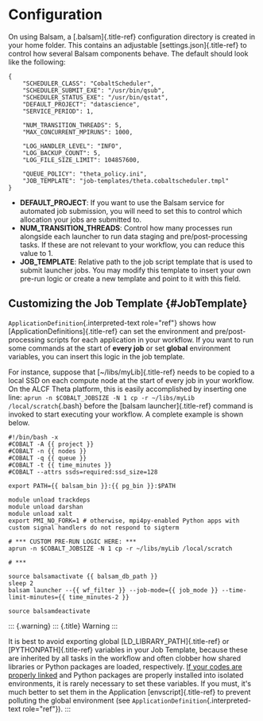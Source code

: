 Configuration
=============

On using Balsam, a [.balsam]{.title-ref} configuration directory is
created in your home folder. This contains an adjustable
[settings.json]{.title-ref} to control how several Balsam components
behave. The default should look like the following:

``` {.javascript}
{
    "SCHEDULER_CLASS": "CobaltScheduler",
    "SCHEDULER_SUBMIT_EXE": "/usr/bin/qsub",
    "SCHEDULER_STATUS_EXE": "/usr/bin/qstat",
    "DEFAULT_PROJECT": "datascience",
    "SERVICE_PERIOD": 1,

    "NUM_TRANSITION_THREADS": 5,
    "MAX_CONCURRENT_MPIRUNS": 1000,

    "LOG_HANDLER_LEVEL": "INFO",
    "LOG_BACKUP_COUNT": 5,
    "LOG_FILE_SIZE_LIMIT": 104857600,

    "QUEUE_POLICY": "theta_policy.ini",
    "JOB_TEMPLATE": "job-templates/theta.cobaltscheduler.tmpl"
}
```

-   **DEFAULT\_PROJECT**: If you want to use the Balsam service for
    automated job submission, you will need to set this to control which
    allocation your jobs are submitted to.
-   **NUM\_TRANSITION\_THREADS**: Control how many processes run
    alongside each launcher to run data staging and pre/post-processing
    tasks. If these are not relevant to your workflow, you can reduce
    this value to 1.
-   **JOB\_TEMPLATE**: Relative path to the job script template that is
    used to submit launcher jobs. You may modify this template to insert
    your own pre-run logic or create a new template and point to it with
    this field.

Customizing the Job Template {#JobTemplate}
----------------------------

`ApplicationDefinition`{.interpreted-text role="ref"} shows how
[ApplicationDefinitions]{.title-ref} can set the environment and
pre/post-processing scripts for each application in your workflow. If
you want to run some commands at the start of **every job** or set
**global** environment variables, you can insert this logic in the job
template.

For instance, suppose that [\~/libs/myLib]{.title-ref} needs to be
copied to a local SSD on each compute node at the start of every job in
your workflow. On the ALCF Theta platform, this is easily accomplished
by inserting one line:
`aprun -n $COBALT_JOBSIZE -N 1 cp -r ~/libs/myLib /local/scratch`{.bash}
before the [balsam launcher]{.title-ref} command is invoked to start
executing your workflow. A complete example is shown below.

``` {.bash}
#!/bin/bash -x
#COBALT -A {{ project }}
#COBALT -n {{ nodes }}
#COBALT -q {{ queue }}
#COBALT -t {{ time_minutes }}
#COBALT --attrs ssds=required:ssd_size=128

export PATH={{ balsam_bin }}:{{ pg_bin }}:$PATH

module unload trackdeps
module unload darshan
module unload xalt
export PMI_NO_FORK=1 # otherwise, mpi4py-enabled Python apps with custom signal handlers do not respond to sigterm

# *** CUSTOM PRE-RUN LOGIC HERE: ***
aprun -n $COBALT_JOBSIZE -N 1 cp -r ~/libs/myLib /local/scratch  

# ***

source balsamactivate {{ balsam_db_path }}
sleep 2
balsam launcher --{{ wf_filter }} --job-mode={{ job_mode }} --time-limit-minutes={{ time_minutes-2 }}

source balsamdeactivate
```

::: {.warning}
::: {.title}
Warning
:::

It is best to avoid exporting global [LD\_LIBRARY\_PATH]{.title-ref} or
[PYTHONPATH]{.title-ref} variables in your Job Template, because these
are inherited by all tasks in the workflow and often clobber how shared
libraries or Python packages are loaded, respectively. [If your codes
are properly linked](http://xahlee.info/UnixResource_dir/_/ldpath.html)
and Python packages are properly installed into isolated environments,
it is rarely necessary to set these variables. If you must, it\'s much
better to set them in the Application [envscript]{.title-ref} to prevent
polluting the global environment (see
`ApplicationDefinition`{.interpreted-text role="ref"}).
:::
